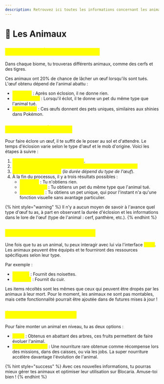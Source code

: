 ```yaml
---
description: Retrouvez ici toutes les informations concernant les animaux
---
```


# 🐅 Les Animaux

## <mark style="color:yellow;">A</mark><mark style="color:yellow;">**nimaux et Éclosion des Œufs**</mark>

Dans chaque biome, tu trouveras différents animaux, comme des cerfs et des tigres.&#x20;

Ces animaux ont 20% de chance de lâcher un œuf lorsqu'ils sont tués. L'œuf obtenu dépend de l'animal abattu :

* <mark style="color:yellow;">**Œuf Vide**</mark> : Après son éclosion, il ne donne rien.
* <mark style="color:yellow;">**Œuf \[Animal]**</mark> : Lorsqu'il éclot, il te donne un pet du même type que l'animal tué.
* <mark style="color:yellow;">**Œuf Unique**</mark> : Ces œufs donnent des pets uniques, similaires aux shinies dans Pokémon.

## <mark style="color:yellow;">P</mark><mark style="color:yellow;">**rocessus d'Éclosion**</mark>

Pour faire éclore un œuf, il te suffit de le poser au sol et d'attendre. Le temps d'éclosion varie selon le type d'œuf et le mob d'origine. Voici les étapes à suivre :

1. <mark style="color:yellow;">**Obtiens un œuf en tuant un animal**</mark>.
2. <mark style="color:yellow;">**Place l'œuf au sol pour commencer le processus d'éclosion.**</mark>
3. <mark style="color:yellow;">**Attends que l'œuf éclot**</mark> (_la durée dépend du type de l'œuf_).
4. À la fin du processus, il y a trois résultats possibles :
   * <mark style="color:yellow;">**Œuf Vide**</mark> : Tu n'obtiens rien.
   * <mark style="color:yellow;">**Œuf \[Animal]**</mark> : Tu obtiens un pet du même type que l'animal tué.
   * <mark style="color:yellow;">**Œuf Unique**</mark> : Tu obtiens un pet unique, qui pour l'instant n'a qu'une fonction visuelle sans avantage particulier.

{% hint style="warning" %}
Il n'y a aucun moyen de savoir à l'avance quel type d'œuf tu as, à part en observant la durée d'éclosion et les informations dans le lore de l'œuf (type de l'animal : cerf, panthère, etc.).
{% endhint %}

## <mark style="color:yellow;">I</mark><mark style="color:yellow;">**nteraction avec les Animaux**</mark>

Une fois que tu as un animal, tu peux interagir avec lui via l'interface <mark style="color:yellow;">**`/pets`**</mark>. Les animaux peuvent être équipés et te fourniront des ressources spécifiques selon leur type.&#x20;

Par exemple :

* <mark style="color:yellow;">**Écureuil**</mark> : Fournit des noisettes.
* <mark style="color:yellow;">**Panthère**</mark> : Fournit du cuir.

Les items récoltés sont les mêmes que ceux qui peuvent être dropés par les animaux à leur mort. Pour le moment, les animaux ne sont pas montables, mais cette fonctionnalité pourrait être ajoutée dans de futures mises à jour !

## <mark style="color:yellow;">É</mark><mark style="color:yellow;">**volution des Animaux**</mark>

Pour faire monter un animal en niveau, tu as deux options :

* <mark style="color:yellow;">**Fruits**</mark> : Obtenus en abattant des arbres, ces fruits permettent de faire évoluer l'animal.
* <mark style="color:yellow;">**Super Nourriture**</mark> : Une nourriture rare obtenue comme récompense lors des missions, dans des caisses, ou via les jobs. La super nourriture accélère davantage l'évolution de l'animal.

{% hint style="success" %}
Avec ces nouvelles informations, tu pourras mieux gérer tes animaux et optimiser leur utilisation sur Blocaria. Amuse-toi bien !
{% endhint %}
